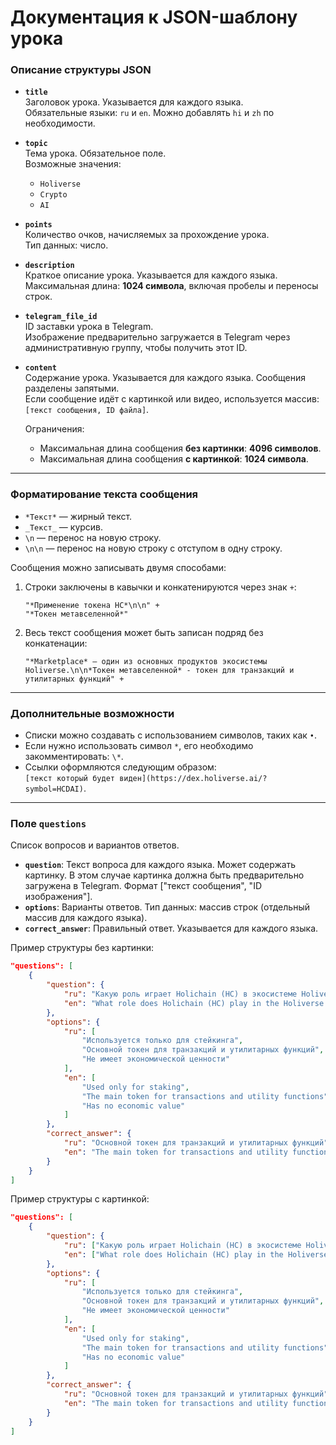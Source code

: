 # Документация к JSON-шаблону урока

### Описание структуры JSON

- **`title`**  
  Заголовок урока. Указывается для каждого языка.  
  Обязательные языки: `ru` и `en`. Можно добавлять `hi` и `zh` по необходимости.  

- **`topic`**  
  Тема урока. Обязательное поле.  
  Возможные значения:  
  - `Holiverse`  
  - `Crypto`  
  - `AI`  

- **`points`**  
  Количество очков, начисляемых за прохождение урока.  
  Тип данных: число.

- **`description`**  
  Краткое описание урока. Указывается для каждого языка.  
  Максимальная длина: **1024 символа**, включая пробелы и переносы строк.

- **`telegram_file_id`**  
  ID заставки урока в Telegram.  
  Изображение предварительно загружается в Telegram через административную группу, чтобы получить этот ID.

- **`content`**  
  Содержание урока. Указывается для каждого языка. Сообщения разделены запятыми.  
  Если сообщение идёт с картинкой или видео, используется массив: `[текст сообщения, ID файла]`.  

  Ограничения:
  - Максимальная длина сообщения **без картинки**: **4096 символов**.  
  - Максимальная длина сообщения **с картинкой**: **1024 символа**.  

---

### Форматирование текста сообщения

- `*Текст*` — жирный текст.  
- `_Текст_` — курсив.  
- `\n` — перенос на новую строку.  
- `\n\n` — перенос на новую строку с отступом в одну строку.

Сообщения можно записывать двумя способами:
1. Строки заключены в кавычки и конкатенируются через знак `+`:
   ```text
   "*Применение токена HC*\n\n" +
   "*Токен метавселенной*"
   ```
2. Весь текст сообщения может быть записан подряд без конкатенации:
   ```text
   "*Marketplace* — один из основных продуктов экосистемы Holiverse.\n\n*Токен метавселенной* - токен для транзакций и утилитарных функций" +
   ```

---

### Дополнительные возможности

- Списки можно создавать с использованием символов, таких как `•`.
- Если нужно использовать символ `*`, его необходимо закомментировать: `\*`.
- Ссылки оформляются следующим образом:  
  `[текст который будет виден](https://dex.holiverse.ai/?symbol=HCDAI)`.

---

### Поле `questions`

Список вопросов и вариантов ответов.  

- **`question`**: Текст вопроса для каждого языка. Может содержать картинку. В этом случае картинка должна быть предварительно загружена в Telegram. Формат ["текст сообщения", "ID изображения"].  
- **`options`**: Варианты ответов. Тип данных: массив строк (отдельный массив для каждого языка).  
- **`correct_answer`**: Правильный ответ. Указывается для каждого языка.

Пример структуры без картинки:
```json
"questions": [
    {
        "question": {
            "ru": "Какую роль играет Holichain (HC) в экосистеме Holiverse?",
            "en": "What role does Holichain (HC) play in the Holiverse ecosystem?"
        },
        "options": {
            "ru": [
                "Используется только для стейкинга",
                "Основной токен для транзакций и утилитарных функций",
                "Не имеет экономической ценности"
            ],
            "en": [
                "Used only for staking",
                "The main token for transactions and utility functions",
                "Has no economic value"
            ]
        },
        "correct_answer": {
            "ru": "Основной токен для транзакций и утилитарных функций",
            "en": "The main token for transactions and utility functions"
        }
    }
]
```

Пример структуры с картинкой:
```json
"questions": [
    {
        "question": {
            "ru": ["Какую роль играет Holichain (HC) в экосистеме Holiverse?", "AgACAgIAAxkBAAI..."],
            "en": ["What role does Holichain (HC) play in the Holiverse ecosystem?", "AgACAgIAAxkBAAI..."]
        },
        "options": {
            "ru": [
                "Используется только для стейкинга",
                "Основной токен для транзакций и утилитарных функций",
                "Не имеет экономической ценности"
            ],
            "en": [
                "Used only for staking",
                "The main token for transactions and utility functions",
                "Has no economic value"
            ]
        },
        "correct_answer": {
            "ru": "Основной токен для транзакций и утилитарных функций",
            "en": "The main token for transactions and utility functions"
        }
    }
]
```

